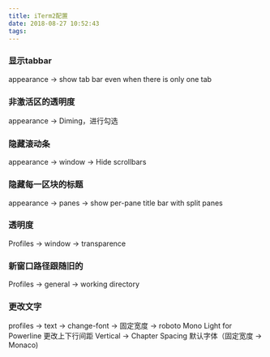```yaml
---
title: iTerm2配置
date: 2018-08-27 10:52:43
tags:
---
```


### 显示tabbar
appearance → show tab bar even when there is only one tab

### 非激活区的透明度
appearance → Diming，进行勾选

### 隐藏滚动条
appearance → window → Hide scrollbars

### 隐藏每一区块的标题
appearance → panes → show per-pane title bar with split panes

### 透明度
Profiles → window → transparence

### 新窗口路径跟随旧的
Profiles → general → working directory

### 更改文字
profiles → text → change-font → 固定宽度 → roboto Mono Light for Powerline
更改上下行间距 Vertical → Chapter Spacing
默认字体（固定宽度 → Monaco)
